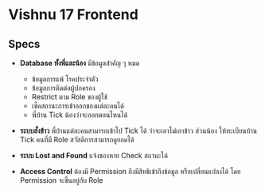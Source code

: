 # Vishnu 17 Frontend

## Specs

-   **Database ทั้งพี่และน้อง** มีข้อมูลสำคัญ ๆ หมด

    -   ข้อมูลการแพ้ โรคประจำตัว
    -   ข้อมูลการติดต่อผู้ปกครอง
    -   Restrict ตาม Role ของผู้ใช้
    -   เช็คสถานะการเข้าออกของแต่ละคนได้
    -   พี่บ้าน Tick น้องว่าจะออกตอนไหนได้

-   **ระบบสั่งข้าว** พี่บ้านแต่ละคนสามารถเข้าไป Tick ได้ ว่าจะเอาไม่เอาข้าว ส่วนน้อง ให้ทะเบียนบ้าน Tick คนที่มี Role สวัสดิการสามารถดูยอดได้

-   **ระบบ Lost and Found** แจ้งของหาย Check สถานะได้

-   **Access Control** ต้องมี Permission ถึงมีสิทธิเข้าถึงข้อมูล หรือเปลี่ยนแปลงได้ โดย Permission จะขึ้นอยู่กับ Role
